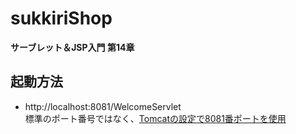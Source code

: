 #	sukkiriShop
**サーブレット＆JSP入門 第14章**
##	起動方法
-	http://localhost:8081/WelcomeServlet <BR>
	標準のポート番号ではなく、[Tomcatの設定で8081番ポートを使用](https://tatsukiyoshi.github.io/knowhow/Java.html#tomcat)

